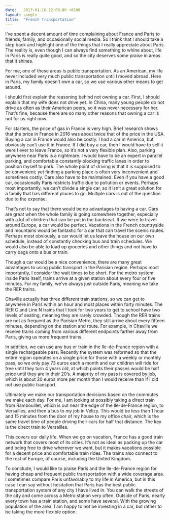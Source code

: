 ```yaml
---
date:   2017-01-18 12:00:00 +0100
layout: single
title:  "French Transportation"
---
```

I’ve spent a decent amount of time complaining about France and Paris to friends, family, and occasionally social media. So I think that I should take a step back and highlight one of the things that I really appreciate about Paris. The reality is, even though I can always find something to whine about, life in Paris is really quite good, and so the city deserves some praise in areas that it shines.

For me, one of these areas is public transportation. As an American, my life never included very much public transportation until I moved abroad. Here in Paris, my family doesn’t own a car, so we use various other means to get around.

I should first explain the reasoning behind not owning a car. First, I should explain that my wife does not drive yet. In China, many young people do not drive as often as their American peers, so it was never necessary for her. That’s fine, because there are so many other reasons that owning a car is not for us right now.

For starters, the price of gas in France is very high. Brief research shows that the price in France in 2016 was about twice that of the price in the USA. Buying a car in France would also be costly. I had a car in America, but obviously can’t use it in France. If I did buy a car, then I would have to sell it were I ever to leave France, so it’s not a very flexible plan. Also, parking anywhere near Paris is a nightmare. I would have to be an expert in parallel parking, and comfortable constantly blocking traffic lanes in order to position myself to park. The whole point of driving is that it is supposed to be convenient; yet finding a parking place is often very inconvenient and sometimes costly. Cars also have to be maintained. Even if you have a good car, occasionally Paris restricts traffic due to pollution or events. Perhaps most importantly, we can’t divide a single car, so it isn’t a great solution for a family that has different places to go. Multiple cars is out of the question due to the expense.

That’s not to say that there would be no advantages to having a car. Cars are great when the whole family is going somewhere together, especially with a lot of children that can be put in the backseat. If we were to travel around Europe, a car would be perfect. Vacations in the French countryside and mountains would be fantastic for a car that can travel the scenic routes. Perhaps most obviously, a car would let us leave the house on our own schedule, instead of constantly checking bus and train schedules. We would also be able to load up groceries and other things and not have to carry bags onto a bus or train.

Though a car would be a nice convenience, there are many great advantages to using public transport in the Parisian region. Perhaps most importantly, I consider the wait times to be short. For the metro system inside Paris itself, trains arrive at a given station about every four or five minutes. For my family, we’ve always just outside Paris, meaning we take the RER trains.

Chaville actually has three different train stations, so we can get to anywhere in Paris within an hour and most places within forty minutes. The RER C and Line N trains that I took for two years to get to school have two levels of seating, meaning they are rarely crowded. Though the RER trains are not as frequent as the Parisian Metro, they still arrive about every fifteen minutes, depending on the station and route. For example, in Chaville we receive trains coming from various different endpoints farther away from Paris, giving us more frequent trains.

In addition, we can use any bus or train in the Ile-de-France region with a single rechargeable pass. Recently the system was reformed so that the entire region operates on a single price for those with a weekly or monthly pass, so we only pay 73 euros each a month and our children will ride for free until they turn 4 years old, at which points their passes would be half price until they are in their 20’s. A majority of my pass is covered by job, which is about 20 euros more per month than I would receive than if I did not use public transport.

Ultimately we make our transportation decisions based on the commutes we make each day. For me, I am looking at possibly taking a direct train from Rambouillet, which is out near the edge of the Ile-de-France region, to Versailles, and then a bus to my job in Vélizy. This would be less than 1 hour and 15 minutes from the door of my house to my office chair, which is the same travel time of people driving their cars for half that distance. The key is the direct train to Versailles.

This covers our daily life. When we go on vacation, France has a good train network that covers most of its cities. It’s not as ideal as packing up the car and being free to drive wherever we want, but it makes vacations possible for a decent price and comfortable train rides. The trains also connect to the rest of Europe, of course, including the United Kingdom.

To conclude, I would like to praise Paris and the Ile-de-France region for having cheap and frequent public transportation with a wide coverage area. I sometimes compare Paris unfavorably to my life in America, but in this case I can say without hesitation that Paris has the best public transportation system of any city I have lived in. You can walk the streets of the city and come across a Metro station very often. Outside of Paris, nearly every town has a train station, and some have several. With the growing population of the area, I am happy to not be investing in a car, but rather to be taking the more flexible option.
